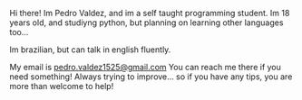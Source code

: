 Hi there! Im Pedro Valdez, and im a self taught programming student.
Im 18 years old, and studiyng python, but planning on learning other languages too...

Im brazilian, but can talk in english fluently.

My email is pedro.valdez1525@gmail.com
You can reach me there if you need something!
Always trying to improve... so if you have any tips, you are more than welcome to help!

